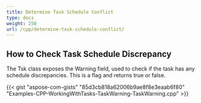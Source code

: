 ```yaml
---
title: Determine Task Schedule Conflict
type: docs
weight: 250
url: /cpp/determine-task-schedule-conflict/
---
```


## **How to Check Task Schedule Discrepancy**
The Tsk class exposes the Warning field, used to check if the task has any schedule discrepancies. This is a flag and returns true or false.

{{< gist "aspose-com-gists" "85d3cb818a62006b9ae8f8e3eaab6f80" "Examples-CPP-WorkingWithTasks-TaskWarning-TaskWarning.cpp" >}}
